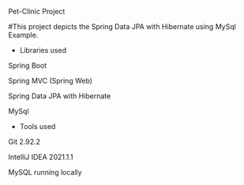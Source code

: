 Pet-Clinic Project



#This project depicts the Spring Data JPA with Hibernate using MySql Example.

- Libraries used

Spring Boot

Spring MVC (Spring Web)

Spring Data JPA with Hibernate

MySql

- Tools used

Git 2.92.2

IntelliJ IDEA 2021.1.1

MySQL running locally

